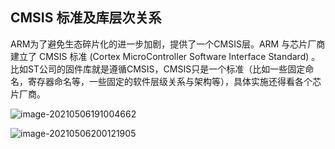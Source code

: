 ## CMSIS 标准及库层次关系  

ARM为了避免生态碎片化的进一步加剧，提供了一个CMSIS层。ARM 与芯片厂商建立了 CMSIS 标准 (Cortex MicroController Software
Interface Standard)  。比如ST公司的固件库就是遵循CMSIS，CMSIS只是一个标准（比如一些固定命名，寄存器命名等，一些固定的软件层级关系与架构等），具体实施还得看各个芯片厂商。

![image-20210506191004662](https://gitee.com/wang_chunfeng/pic-go/raw/master/img/20210506191005.png)

![image-20210506200121905](https://gitee.com/wang_chunfeng/pic-go/raw/master/img/20210506200124.png)

